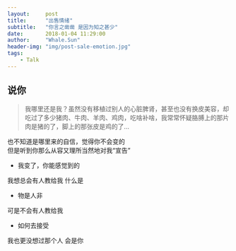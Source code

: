 ```yaml
---
layout:     post
title:      "出售情绪"
subtitle:   "你言之凿凿 是因为知之甚少"
date:       2018-01-04 11:29:00
author:     "Whale.Sun"
header-img: "img/post-sale-emotion.jpg"
tags:
    - Talk
---
```


## 说你

> 我哪里还是我？虽然没有移植过别人的心脏脾肾，甚至也没有换皮美容，却吃过了多少猪肉、牛肉、羊肉、鸡肉，吃啥补啥，我常常怀疑胳膊上的那片肉是猪的了，脚上的那张皮是鸡的了…

也不知道是哪里来的自信，觉得你不会变的  
但是听到你那么从容又理所当然地对我“宣告”  

- 我变了，你能感觉到的  

我想总会有人教给我 什么是  

- 物是人非  

可是不会有人教给我  

- 如何去接受  

我也更没想过那个人 会是你